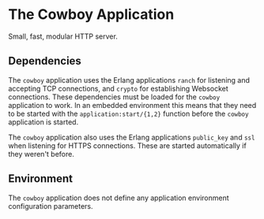 The Cowboy Application
======================

Small, fast, modular HTTP server.

Dependencies
------------

The `cowboy` application uses the Erlang applications `ranch`
for listening and accepting TCP connections, and `crypto`
for establishing Websocket connections. These dependencies must
be loaded for the `cowboy` application to work. In an embedded
environment this means that they need to be started with the
`application:start/{1,2}` function before the `cowboy`
application is started.

The `cowboy` application also uses the Erlang applications
`public_key` and `ssl` when listening for HTTPS connections.
These are started automatically if they weren't before.

Environment
-----------

The `cowboy` application does not define any application
environment configuration parameters.
